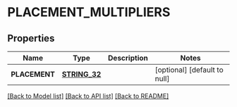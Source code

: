 # PLACEMENT_MULTIPLIERS

## Properties
Name | Type | Description | Notes
------------ | ------------- | ------------- | -------------
**PLACEMENT** | [**STRING_32**](STRING_32.md) |  | [optional] [default to null]

[[Back to Model list]](../README.md#documentation-for-models) [[Back to API list]](../README.md#documentation-for-api-endpoints) [[Back to README]](../README.md)


